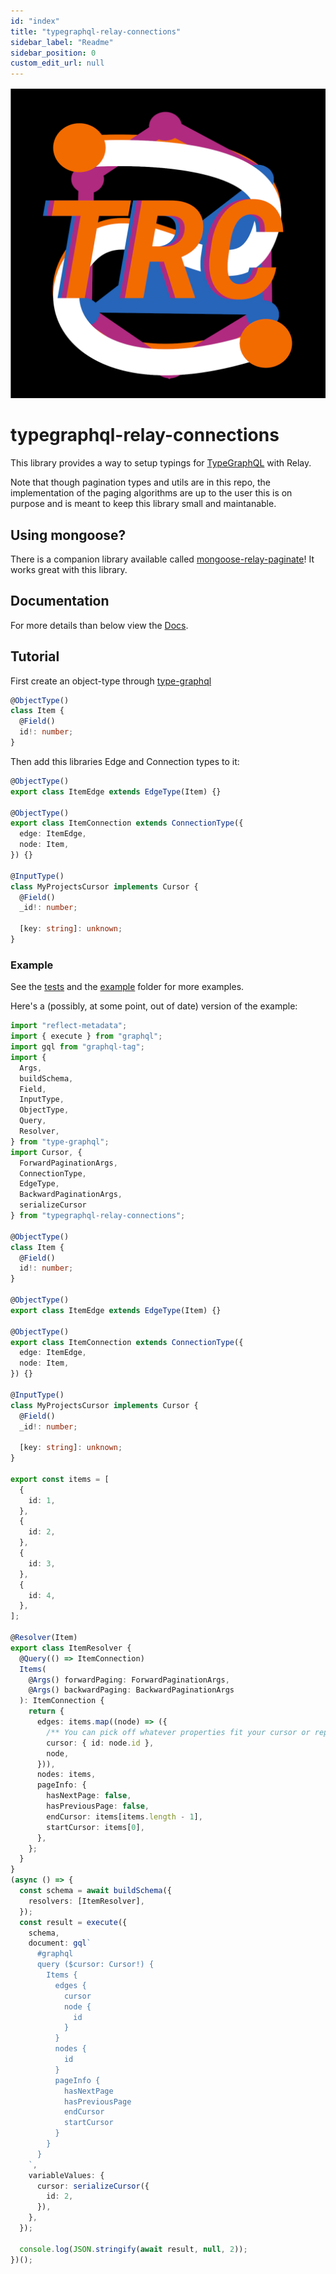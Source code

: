 ```yaml
---
id: "index"
title: "typegraphql-relay-connections"
sidebar_label: "Readme"
sidebar_position: 0
custom_edit_url: null
---
```


<p align="center">
  <img src="./docs/static/img/logo.png" />
</p>

# typegraphql-relay-connections

This library provides a way to setup typings for [TypeGraphQL](https://typegraphql.com/) with Relay.

Note that though pagination types and utils are in this repo, the implementation of the paging algorithms are up to the user this is on purpose and is meant to keep this library small and maintanable.

## Using mongoose?

There is a companion library available called [mongoose-relay-paginate](https://www.npmjs.com/package/mongoose-relay-paginate)! It works great with this library.

## Documentation

For more details than below view the [Docs](https://johnsonjo4531.github.io/typegraphql-relay-connections/).

## Tutorial

First create an object-type through [type-graphql](https://typegraphql.com/)

```ts
@ObjectType()
class Item {
  @Field()
  id!: number;
}
```

Then add this libraries Edge and Connection types to it:

```ts
@ObjectType()
export class ItemEdge extends EdgeType(Item) {}

@ObjectType()
export class ItemConnection extends ConnectionType({
  edge: ItemEdge,
  node: Item,
}) {}

@InputType()
class MyProjectsCursor implements Cursor {
  @Field()
  _id!: number;

  [key: string]: unknown;
}
```

### Example

See the [tests](https://github.com/johnsonjo4531/typegraphql-relay-connections/blob/main/src/__tests__/index.spec.ts) and the [example](https://github.com/johnsonjo4531/typegraphql-relay-connections/tree/main/src/examples) folder for more examples.

Here's a (possibly, at some point, out of date) version of the example:

```ts
import "reflect-metadata";
import { execute } from "graphql";
import gql from "graphql-tag";
import {
  Args,
  buildSchema,
  Field,
  InputType,
  ObjectType,
  Query,
  Resolver,
} from "type-graphql";
import Cursor, {
  ForwardPaginationArgs,
  ConnectionType,
  EdgeType,
  BackwardPaginationArgs,
  serializeCursor
} from "typegraphql-relay-connections";

@ObjectType()
class Item {
  @Field()
  id!: number;
}

@ObjectType()
export class ItemEdge extends EdgeType(Item) {}

@ObjectType()
export class ItemConnection extends ConnectionType({
  edge: ItemEdge,
  node: Item,
}) {}

@InputType()
class MyProjectsCursor implements Cursor {
  @Field()
  _id!: number;

  [key: string]: unknown;
}

export const items = [
  {
    id: 1,
  },
  {
    id: 2,
  },
  {
    id: 3,
  },
  {
    id: 4,
  },
];

@Resolver(Item)
export class ItemResolver {
  @Query(() => ItemConnection)
  Items(
    @Args() forwardPaging: ForwardPaginationArgs,
    @Args() backwardPaging: BackwardPaginationArgs
  ): ItemConnection {
    return {
      edges: items.map((node) => ({
        /** You can pick off whatever properties fit your cursor or repeat the whole node */
        cursor: { id: node.id },
        node,
      })),
      nodes: items,
      pageInfo: {
        hasNextPage: false,
        hasPreviousPage: false,
        endCursor: items[items.length - 1],
        startCursor: items[0],
      },
    };
  }
}
(async () => {
  const schema = await buildSchema({
    resolvers: [ItemResolver],
  });
  const result = execute({
    schema,
    document: gql`
      #graphql
      query ($cursor: Cursor!) {
        Items {
          edges {
            cursor
            node {
              id
            }
          }
          nodes {
            id
          }
          pageInfo {
            hasNextPage
            hasPreviousPage
            endCursor
            startCursor
          }
        }
      }
    `,
    variableValues: {
      cursor: serializeCursor({
        id: 2,
      }),
    },
  });

  console.log(JSON.stringify(await result, null, 2));
})();
```

